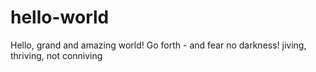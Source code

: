 # hello-world
Hello, grand and amazing world! Go forth - and fear no darkness!
jiving, thriving, not conniving
